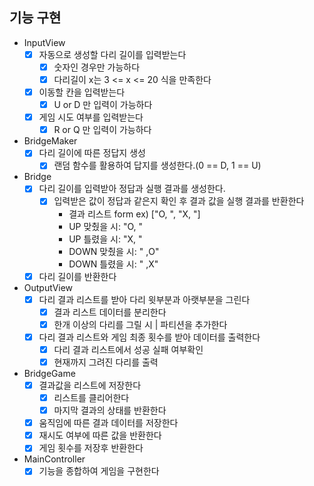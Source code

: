 ## 기능 구현
- InputView
  - [X] 자동으로 생성할 다리 길이를 입력받는다
    - [X] 숫자인 경우만 가능하다
    - [X] 다리길이 x는 3 <= x <= 20 식을 만족한다
  - [X] 이동할 칸을 입력받는다
    - [X] U or D 만 입력이 가능하다
  - [X] 게임 시도 여부를 입력받는다
    - [X] R or Q 만 입력이 가능하다
- BridgeMaker
  - [X] 다리 길이에 따른 정답지 생성
    - [X] 랜덤 함수를 활용하여 답지를 생성한다.(0 == D, 1 == U)
- Bridge
  - [X] 다리 길이를 입력받아 정답과 실행 결과를 생성한다.
    - [X] 입력받은 값이 정답과 같은지 확인 후 결과 값을 실행 결과를 반환한다
      - 결과 리스트 form ex) ["O, ", "X, "]
      - UP 맞췄을 시: "O, "
      - UP 틀렸을 시: "X, "
      - DOWN 맞췄을 시: " ,O"
      - DOWN 틀렸을 시: " ,X"
  - [X] 다리 길이를 반환한다 
- OutputView
  - [X] 다리 결과 리스트를 받아 다리 윗부분과 아랫부분을 그린다
    - [X] 결과 리스트 데이터를 분리한다
    - [X] 한개 이상의 다리를 그릴 시 | 파티션을 추가한다
  - [X] 다리 결과 리스트와 게임 최종 횟수를 받아 데이터를 출력한다
    - [X] 다리 결과 리스트에서 성공 실패 여부확인
    - [X] 현재까지 그려진 다리를 출력
- BridgeGame
  - [X] 결과값을 리스트에 저장한다 
    - [X] 리스트를 클리어한다
    - [X] 마지막 결과의 상태를 반환한다
  - [X] 움직임에 따른 결과 데이터를 저장한다
  - [X] 재시도 여부에 따른 값을 반환한다
  - [X] 게임 횟수를 저장후 반환한다
- MainController
  - [X] 기능을 종합하여 게임을 구현한다 